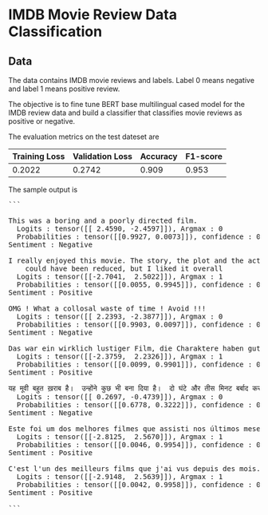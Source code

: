 # IMDB Movie Review Data Classification

## Data
The data contains IMDB movie reviews and labels. Label 0 means negative and label 1 means positive review.

The objective is to fine tune BERT base multilingual cased model for the IMDB review data and build a classifier that classifies movie reviews as positive or negative.

The evaluation metrics on the test dateset are

|Training Loss|Validation Loss|Accuracy|F1-score|
|-------------|---------------|--------|--------|
|0.2022|0.2742|0.909|0.953|

The sample output is

<pre>```

This was a boring and a poorly directed film.
  Logits : tensor([[ 2.4590, -2.4597]]), Argmax : 0
  Probabilities : tensor([[0.9927, 0.0073]]), confidence : 0.9927443265914917
Sentiment : Negative

I really enjoyed this movie. The story, the plot and the acting was superlative. The ending felt a little stretched, 
    could have been reduced, but I liked it overall
  Logits : tensor([[-2.7041,  2.5022]]), Argmax : 1
  Probabilities : tensor([[0.0055, 0.9945]]), confidence : 0.9945477843284607
Sentiment : Positive

OMG ! What a collosal waste of time ! Avoid !!!
  Logits : tensor([[ 2.2393, -2.3877]]), Argmax : 0
  Probabilities : tensor([[0.9903, 0.0097]]), confidence : 0.9903112649917603
Sentiment : Negative

Das war ein wirklich lustiger Film, die Charaktere haben gut gespielt. Es hat Spaß gemacht, ihn anzuschauen.
  Logits : tensor([[-2.3759,  2.2326]]), Argmax : 1
  Probabilities : tensor([[0.0099, 0.9901]]), confidence : 0.9901312589645386
Sentiment : Positive

यह मूवी बहुत ख़राब है।  उन्होंने कुछ भी बना दिया है।  दो घंटे और तीस मिनट बर्बाद कर दिए।  मत देखो। 
  Logits : tensor([[ 0.2697, -0.4739]]), Argmax : 0
  Probabilities : tensor([[0.6778, 0.3222]]), confidence : 0.6777908802032471
Sentiment : Negative

Este foi um dos melhores filmes que assisti nos últimos meses. A história é ótima e a reviravolta no final me prendeu na ponta da cadeira. A cinematografia, a música ambiente e as atuações também são incríveis.
  Logits : tensor([[-2.8125,  2.5670]]), Argmax : 1
  Probabilities : tensor([[0.0046, 0.9954]]), confidence : 0.9954113364219666
Sentiment : Positive

C'est l'un des meilleurs films que j'ai vus depuis des mois. L'histoire est géniale et le rebondissement final m'a tenu en haleine. La photographie, la musique de fond et le jeu des acteurs sont également exceptionnels.
  Logits : tensor([[-2.9148,  2.5639]]), Argmax : 1
  Probabilities : tensor([[0.0042, 0.9958]]), confidence : 0.9958425164222717
Sentiment : Positive

```</pre>
